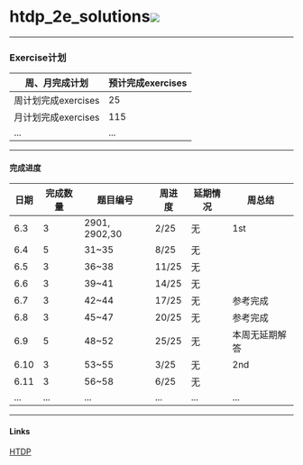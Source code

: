 # htdp_2e_solutions<img src="https://img.shields.io/badge/htdp-solutions-blue"> 

---------------------------------------------------------

### Exercise计划

| 周、月完成计划      | 预计完成exercises |
| ------------------- | ----------------- |
| 周计划完成exercises | 25                |
| 月计划完成exercises | 115               |
| ...                 | ...               |



--------------------------------------------------------------------------------------

#### 完成进度

| 日期 | 完成数量 | 题目编号 | 周进度 | 延期情况 | 周总结 |
| ---- | -------- | -------- | -------- | -------- | -------- |
| 6.3  | 3        | 2901, 2902,30 | 2/25 | 无 | 1st |
| 6.4  | 5         |31~35    |8/25    |无    |    |
| 6.5 | 3 | 36~38 | 11/25 | 无 |  |
| 6.6 | 3 | 39~41 | 14/25 | 无 |  |
| 6.7 | 3 | 42~44 | 17/25 | 无 | 参考完成 |
| 6.8 | 3 | 45~47 | 20/25 | 无 | 参考完成 |
| 6.9 | 5 | 48~52 | 25/25 | 无 | 本周无延期解答 |
| 6.10 | 3 | 53~55 | 3/25 | 无 | 2nd |
| 6.11 | 3 | 56~58 | 6/25 | 无 |  |
| ... | ... | ... | ... | ... | ... |

----------------------------------------------------------------

#### Links

[HTDP](https://htdp.org/2019-02-24/	"htdp")


